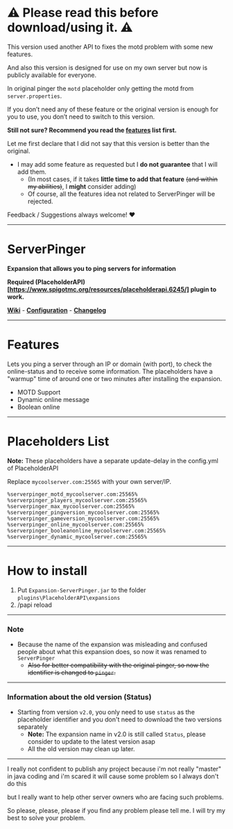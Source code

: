 
# ⚠ Please read this before download/using it. ⚠ 
This version used another API to fixes the motd problem with some new features.

And also this version is designed for use on my own server but now is publicly available for everyone.

In original pinger the `motd` placeholder only getting the motd from `server.properties`.

If you don’t need any of these feature or the original version is enough for you to use, you don’t need to switch to this version.

**Still not sure? Recommend you read the [features](https://github.com/HappyAreaBean/Pinger-PAPI-Expansion#features) list first.**

Let me first declare that I did not say that this version is better than the original.
* I may add some feature as requested but I **do not guarantee** that I will add them. 
  * (In most cases, if it takes **little time to add that feature** ~~(and within my abilities)~~, I **might** consider adding)
  * Of course, all the features idea not related to ServerPinger will be rejected.

Feedback / Suggestions always welcome! ❤

---

# ServerPinger
**Expansion that allows you to ping servers for information**

**Required (PlaceholderAPI)[https://www.spigotmc.org/resources/placeholderapi.6245/] plugin to work.**

**[Wiki](https://github.com/HappyAreaBean/ServerPinger-PAPI-Expansion/wiki)** - **[Configuration](https://github.com/HappyAreaBean/ServerPinger-PAPI-Expansion/wiki/Configuration)** - **[Changelog](https://github.com/HappyAreaBean/ServerPinger-PAPI-Expansion/wiki/Changelog)**

---

# Features
Lets you ping a server through an IP or domain (with port), to check the online-status and to receive some information.
The placeholders have a "warmup" time of around one or two minutes after installing the expansion.
* MOTD Support
* Dynamic online message
* Boolean online

---

# Placeholders List
**Note:** These placeholders have a separate update-delay in the config.yml of PlaceholderAPI

Replace `mycoolserver.com:25565` with your own server/IP.
```
%serverpinger_motd_mycoolserver.com:25565%
%serverpinger_players_mycoolserver.com:25565%
%serverpinger_max_mycoolserver.com:25565%
%serverpinger_pingversion_mycoolserver.com:25565%
%serverpinger_gameversion_mycoolserver.com:25565%
%serverpinger_online_mycoolserver.com:25565%
%serverpinger_booleanonline_mycoolserver.com:25565%
%serverpinger_dynamic_mycoolserver.com:25565%
```

---

# How to install
1. Put `Expansion-ServerPinger.jar` to the folder `plugins\PlaceholderAPI\expansions`
2. /papi reload

---

### Note
* Because the name of the expansion was misleading and confused people about what this expansion does, so now it was renamed to `ServerPinger`
  * ~~Also for better compatibility with the original pinger, so now the identifier is changed to `pinger`.~~

---

### Information about the old version (Status)
* Starting from version `v2.0`, you only need to use `status` as the placeholder identifier and you don't need to download the two versions separately 
  * **Note:** The expansion name in v2.0 is still called `Status`, please consider to update to the latest version asap
  * All the old version may clean up later.

---

I really not confident to publish any project because i'm not really "master" in java coding and i'm scared it will cause some problem so I always don't do this

but I really want to help other server owners who are facing such problems.

So please, please, please if you find any problem please tell me. I will try my best to solve your problem.
